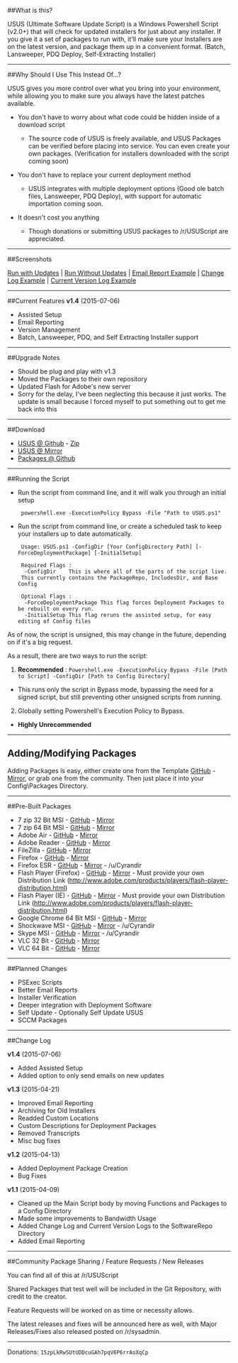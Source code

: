 ##What is this?

USUS (Ultimate Software Update Script) is a Windows Powershell Script (v2.0+) that will check for updated installers for just about any installer. If you give it a set of packages to run with, it'll make sure your Installers are on the latest version, and package them up in a convenient format. (Batch, Lansweeper, PDQ Deploy, Self-Extracting Installer)

-----

##Why Should I Use This Instead Of...?

USUS gives you more control over what you bring into your environment, while allowing you to make sure you always have the latest patches available.

 * You don't have to worry about what code could be hidden inside of a download script
   - The source code of USUS is freely available, and USUS Packages can be verified before placing into service. You can even create your own packages. (Verification for installers downloaded with the script coming soon)

 * You don't have to replace your current deployment method
   - USUS integrates with multiple deployment options (Good ole batch files, Lansweeper, PDQ Deploy), with support for automatic importation coming soon.

 * It doesn't cost you anything
   - Though donations or submitting USUS packages to /r/USUScript are appreciated.

-----

##Screenshots

[Run with Updates](http://i.imgur.com/7KfnWlH.png) | [Run Without Updates](http://i.imgur.com/XjbsUTO.png) | [Email Report Example](http://i.imgur.com/vug7Un3.png) | [Change Log Example](http://i.imgur.com/04r6Olc.png) | [Current Version Log Example](http://i.imgur.com/TqKnYPF.png)

-----

##Current Features
**v1.4** (2015-07-06)

 - Assisted Setup
 - Email Reporting
 - Version Management
 - Batch, Lansweeper, PDQ, and Self Extracting Installer support

-----

##Upgrade Notes

 - Should be plug and play with v1.3
 - Moved the Packages to their own repository
 - Updated Flash for Adobe's new server
 - Sorry for the delay, I've been neglecting this because it just works. The update is small because I forced myself to put something out to get me back into this

-----

##Download

 * [USUS @ Github](https://github.com/JL421/USUS) - [Zip](https://github.com/JL421/USUS/archive/master.zip)
 * [USUS @ Mirror](https://www.jasonlorsung.com/download/114/)
 * [Packages @ Github](https://github.com/JL421/USUS-Packages)

-----

##Running the Script

 - Run the script from command line, and it will walk you through an initial setup

        powershell.exe -ExecutionPolicy Bypass -File "Path to USUS.ps1"

 - Run the script from command line, or create a scheduled task to keep your installers up to date automatically.

        Usage: USUS.ps1 -ConfigDir [Your ConfigDirectory Path] [-ForceDeploymentPackage] [-InitialSetup]

        Required Flags :
         -ConfigDir    This is where all of the parts of the script live.
        This currently contains the PackageRepo, IncludesDir, and Base Config
    
        Optional Flags :
         -ForceDeploymentPackage This flag forces Deployment Packages to be rebuilt on every run.
         -InitialSetup This flag reruns the assisted setup, for easy editing of Config files


As of now, the script is unsigned, this may change in the future, depending on if it's a big request.

As a result, there are two ways to run the script:

1. **Recommended** : `Powershell.exe -ExecutionPolicy Bypass -File [Path to Script] -ConfigDir [Path to Config Directory]`
 * This runs only the script in Bypass mode, bypassing the need for a signed script, but still preventing other unsigned scripts from running.
2. Globally setting Powershell's Execution Policy to Bypass.
 * **Highly Unrecommended**

-----

## Adding/Modifying Packages

Adding Packages is easy, either create one from the Template [GitHub](https://github.com/JL421/USUS-Packages/blob/master/Template.conf) - [Mirror](https://www.jasonlorsung.com/download/108/), or grab one from the community. Then just place it into your Config\Packages Directory.

-----
##Pre-Built Packages

  * 7 zip 32 Bit MSI - [GitHub](https://github.com/JL421/USUS-Packages/blob/master/7Zip.conf) - [Mirror](https://www.jasonlorsung.com/download/81/) 
  * 7 zip 64 Bit MSI - [GitHub](https://github.com/JL421/USUS-Packages/blob/master/7Zipx64.conf) - [Mirror](https://www.jasonlorsung.com/download/85/)
  * Adobe Air - [GitHub](https://github.com/JL421/USUS-Packages/blob/master/AdobeAir.conf) - [Mirror](https://www.jasonlorsung.com/download/88/)
  * Adobe Reader - [GitHub](https://github.com/JL421/USUS-Packages/blob/master/AdobeReader.conf) - [Mirror](https://www.jasonlorsung.com/download/90/)
  * FileZilla - [GitHub](https://github.com/JL421/USUS-Packages/blob/master/FileZilla.conf) - [Mirror](https://www.jasonlorsung.com/download/92/)
  * Firefox - [GitHub](https://github.com/JL421/USUS-Packages/blob/master/Firefox.conf) - [Mirror](https://www.jasonlorsung.com/download/94/)
  * Firefox ESR - [GitHub](https://github.com/JL421/USUS-Packages/blob/master/FirefoxESR.conf) - [Mirror](https://www.jasonlorsung.com/download/96/) - /u/Cyrandir
  * Flash Player (Firefox) - [GitHub](https://github.com/JL421/USUS-Packages/blob/master/FlashPlayer-Firefox.conf) - [Mirror](https://www.jasonlorsung.com/download/98/) - Must provide your own Distribution Link (http://www.adobe.com/products/players/flash-player-distribution.html)
  * Flash Player (IE) - [GitHub](https://github.com/JL421/USUS-Packages/blob/master/FlashPlayer-IE.conf) - [Mirror](https://www.jasonlorsung.com/download/100/) - Must provide your own Distribution Link (http://www.adobe.com/products/players/flash-player-distribution.html)
  * Google Chrome 64 Bit MSI - [GitHub](https://github.com/JL421/USUS-Packages/blob/master/GoogleChrome-x64MSI.conf) - [Mirror](https://www.jasonlorsung.com/download/102/)
  * Shockwave MSI - [GitHub](https://github.com/JL421/USUS-Packages/blob/master/Shockwave.conf) - [Mirror](https://www.jasonlorsung.com/download/104/) -  /u/Cyrandir
  * Skype MSI - [GitHub](https://github.com/JL421/USUS-Packages/blob/master/Skype.conf) - [Mirror](https://www.jasonlorsung.com/download/106/) - /u/Cyrandir
  * VLC 32 Bit - [GitHub](https://github.com/JL421/USUS-Packages/blob/master/VLC.conf) - [Mirror](https://www.jasonlorsung.com/download/110/)
  * VLC 64 Bit - [GitHub](https://github.com/JL421/USUS-Packages/blob/master/VLCx64.conf) - [Mirror](https://www.jasonlorsung.com/download/112/)


-----

##Planned Changes

 * PSExec Scripts
 * Better Email Reports
 * Installer Verification
 * Deeper integration with Deployment Software
 * Self Update - Optionally Self Update USUS
 * SCCM Packages

-----

##Change Log

**v1.4** (2015-07-06)

 - Added Assisted Setup
 - Added option to only send emails on new updates

**v1.3** (2015-04-21)

 - Improved Email Reporting
 - Archiving for Old Installers
 - Readded Custom Locations
 - Custom Descriptions for Deployment Packages
 - Removed Transcripts
 - Misc bug fixes

**v1.2** (2015-04-13)

 - Added Deployment Package Creation
 - Bug Fixes

**v1.1** (2015-04-09)

 - Cleaned up the Main Script body by moving Functions and Packages to a Config Directory
 - Made some improvements to Bandwidth Usage
 - Added Change Log and Current Version Logs to the SoftwareRepo Directory
 - Added Email Reporting

-----

##Community Package Sharing / Feature Requests / New Releases

You can find all of this at /r/USUScript

Shared Packages that test well will be included in the Git Repository, with credit to the creator.

Feature Requests will be worked on as time or necessity allows.

The latest releases and fixes will be announced here as well, with Major Releases/Fixes also released posted on /r/sysadmin.

-----

Donations: `15zpLkRwSUtUDDcuGAh7pqV6P6rrAoXqCp`
